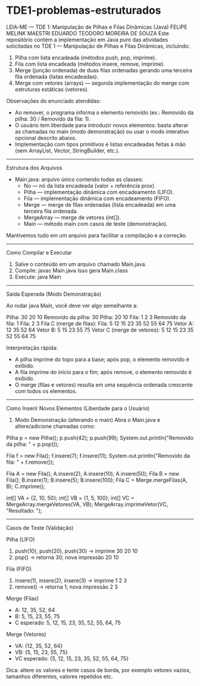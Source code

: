 # TDE1-problemas-estruturados

LEIA-ME — TDE 1: Manipulação de Pilhas e Filas Dinâmicas (Java)
FELIPE MELINK MAESTRI
EDUARDO TEODORO MOREIRA DE SOUZA
Este repositório contém a implementação em Java puro das atividades solicitadas no TDE 1 — Manipulação de Pilhas e Filas Dinâmicas, incluindo:
1. Pilha com lista encadeada (métodos push, pop, imprime).
2. Fila com lista encadeada (métodos insere, remove, imprime).
3. Merge (junção ordenada) de duas filas ordenadas gerando uma terceira fila ordenada (listas encadeadas).
4. Merge com vetores (arrays) — segunda implementação do merge com estruturas estáticas (vetores).

Observações do enunciado atendidas:  
- Ao remover, o programa informa o elemento removido (ex.: Removido da pilha: 30 / Removido da fila: 1).  
- O usuário tem liberdade para introduzir novos elementos: basta alterar as chamadas no main (modo demonstração) ou usar o modo interativo opcional descrito abaixo.  
- Implementação com tipos primitivos e listas encadeadas feitas à mão (sem ArrayList, Vector, StringBuilder, etc.).

--------------------------------------------------

Estrutura dos Arquivos

- Main.java: arquivo único contendo todas as classes:
  - No — nó da lista encadeada (valor + referência prox).
  - Pilha — implementação dinâmica com encadeamento (LIFO).
  - Fila — implementação dinâmica com encadeamento (FIFO).
  - Merge — merge de filas ordenadas (lista encadeada) em uma terceira fila ordenada.
  - MergeArray — merge de vetores (int[]).
  - Main — método main com casos de teste (demonstração).

Mantivemos tudo em um arquivo para facilitar a compilação e a correção.

--------------------------------------------------

Como Compilar e Executar

1. Salve o conteúdo em um arquivo chamado Main.java.  
2. Compile:
   javac Main.java
   Isso gera Main.class
3. Execute:
   java Main

--------------------------------------------------

Saída Esperada (Modo Demonstração)

Ao rodar java Main, você deve ver algo semelhante a:

Pilha: 30 20 10 
Removido da pilha: 30
Pilha: 20 10 
Fila: 1 2 3 
Removido da fila: 1
Fila: 2 3 
Fila C (merge de filas): Fila: 5 12 15 23 35 52 55 64 75 
Vetor A: 12 35 52 64
Vetor B: 5 15 23 55 75
Vetor C (merge de vetores): 5 12 15 23 35 52 55 64 75

Interpretação rápida:
- A pilha imprime do topo para a base; após pop, o elemento removido é exibido.
- A fila imprime do início para o fim; após remove, o elemento removido é exibido.
- O merge (filas e vetores) resulta em uma sequência ordenada crescente com todos os elementos.

--------------------------------------------------

Como Inserir Novos Elementos (Liberdade para o Usuário)

1) Modo Demonstração (alterando o main)
Abra o Main.java e altere/adicione chamadas como:

Pilha p = new Pilha();
p.push(42);
p.push(99);
System.out.println("Removido da pilha: " + p.pop());

Fila f = new Fila();
f.insere(7);
f.insere(11);
System.out.println("Removido da fila: " + f.remove());

Fila A = new Fila();
A.insere(2); A.insere(10); A.insere(50);
Fila B = new Fila();
B.insere(1); B.insere(5); B.insere(100);
Fila C = Merge.mergeFilas(A, B);
C.imprime();

int[] VA = {2, 10, 50};
int[] VB = {1, 5, 100};
int[] VC = MergeArray.mergeVetores(VA, VB);
MergeArray.imprimeVetor(VC, "Resultado: ");

--------------------------------------------------

Casos de Teste (Validação)

Pilha (LIFO)
1. push(10), push(20), push(30) → imprime 30 20 10  
2. pop() → retorna 30; nova impressão 20 10

Fila (FIFO)
1. insere(1), insere(2), insere(3) → imprime 1 2 3  
2. remove() → retorna 1; nova impressão 2 3

Merge (Filas)
- A: 12, 35, 52, 64  
- B: 5, 15, 23, 55, 75  
- C esperado: 5, 12, 15, 23, 35, 52, 55, 64, 75

Merge (Vetores)
- VA: {12, 35, 52, 64}  
- VB: {5, 15, 23, 55, 75}  
- VC esperado: {5, 12, 15, 23, 35, 52, 55, 64, 75}

Dica: altere os valores e tente casos de borda, por exemplo vetores vazios, tamanhos diferentes, valores repetidos etc.

